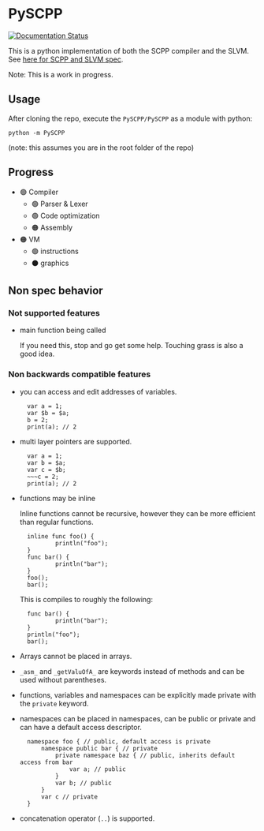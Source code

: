 # PySCPP

[![Documentation Status](https://readthedocs.org/projects/pyscpp/badge/?version=latest)](https://pyscpp.readthedocs.io/en/latest/?badge=latest)

This is a python implementation of both the SCPP compiler and the SLVM. See [here for SCPP and SLVM spec](https://www.github.com/Its-Jakey/SCPP).

Note: This is a work in progress.

## Usage

After cloning the repo, execute the `PySCPP/PySCPP` as a module with python:

    python -m PySCPP

(note: this assumes you are in the root folder of the repo)

## Progress

- 🟢 Compiler
  - 🟢 Parser & Lexer
  - 🟢 Code optimization
  - 🟠 Assembly
- 🟠 VM
  - 🟢 instructions
  - ⚫ graphics

## Non spec behavior

### Not supported features

- main function being called

    If you need this, stop and go get some help. Touching grass is also a good idea.

### Non backwards compatible features

- you can access and edit addresses of variables.

        var a = 1;
        var $b = $a;
        b = 2;
        print(a); // 2

- multi layer pointers are supported.

        var a = 1;
        var b = $a;
        var c = $b;
        ~~~c = 2;
        print(a); // 2

- functions may be inline

    Inline functions cannot be recursive, however they can be more efficient than regular functions.

        inline func foo() {
                println("foo");
        }
        func bar() {
                println("bar");
        }
        foo();
        bar();

    This is compiles to roughly the following:

        func bar() {
                println("bar");
        }
        println("foo");
        bar();

- Arrays cannot be placed in arrays.

- `_asm_` and `_getValuOfA_` are keywords instead of methods and can be used without parentheses.

- functions, variables and namespaces can be explicitly made private with the `private` keyword.

- namespaces can be placed in namespaces, can be public or private and can have a default access descriptor.

        namespace foo { // public, default access is private
            namespace public bar { // private
                private namespace baz { // public, inherits default access from bar
                    var a; // public
                }
                var b; // public
            }
            var c // private
        }

- concatenation operator (`..`) is supported.
